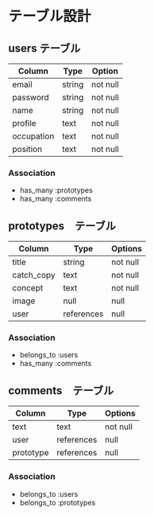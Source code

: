 # テーブル設計

## users テーブル

| Column     | Type   | Option   |
| ---------- | ------ | -------- |
| email      | string | not null |
| password   | string | not null |
| name       | string | not null |
| profile    | text   | not null |
| occupation | text   | not null |
| position   | text   | not null |

### Association

- has_many :prototypes
- has_many :comments

## prototypes　テーブル

| Column     | Type       | Options  |
| ---------- | ---------- | -------- |
| title      | string     | not null |
| catch_copy | text       | not null |
| concept    | text       | not null |
| image      | null       | null     |
| user       | references | null     |

### Association

- belongs_to :users
- has_many :comments

## comments　テーブル

| Column    | Type       | Options  |
| --------- | ---------- | -------- |
| text      | text       | not null |
| user      | references | null     |
| prototype | references | null     |

### Association

- belongs_to :users
- belongs_to :prototypes
